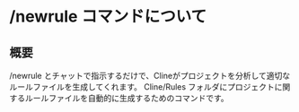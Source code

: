 # /newrule コマンドについて

## 概要
/newrule とチャットで指示するだけで、Clineがプロジェクトを分析して適切なルールファイルを生成してくれます。
Cline/Rules フォルダにプロジェクトに関するルールファイルを自動的に生成するためのコマンドです。